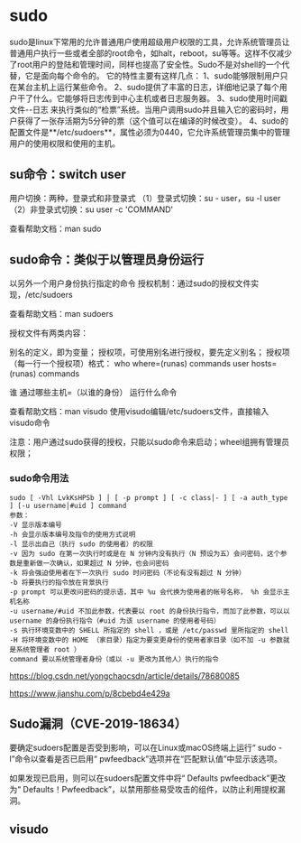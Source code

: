 # sudo

 sudo是linux下常用的允许普通用户使用超级用户权限的工具，允许系统管理员让普通用户执行一些或者全部的root命令，如halt，reboot，su等等。这样不仅减少了root用户的登陆和管理时间，同样也提高了安全性。Sudo不是对shell的一个代替，它是面向每个命令的。
   它的特性主要有这样几点：
       1、sudo能够限制用户只在某台主机上运行某些命令。
       2、sudo提供了丰富的日志，详细地记录了每个用户干了什么。它能够将日志传到中心主机或者日志服务器。
       3、sudo使用时间戳文件--日志 来执行类似的“检票”系统。当用户调用sudo并且输入它的密码时，用户获得了一张存活期为5分钟的票（这个值可以在编译的时候改变）。
       4、sudo的配置文件是**/etc/sudoers**，属性必须为0440，它允许系统管理员集中的管理用户的使用权限和使用的主机。


## su命令：switch user

用户切换：两种，登录式和非登录式
（1）登录式切换：su - user，su -l user
（2）非登录式切换：su user -c 'COMMAND'

查看帮助文档：man sudo

## sudo命令：类似于以管理员身份运行
以另外一个用户身份执行指定的命令
授权机制：通过sudo的授权文件实现，/etc/sudoers

查看帮助文档：man sudoers

授权文件有两类内容：

别名的定义，即为变量；
授权项，可使用别名进行授权，要先定义别名；
授权项（每一行一个授权项）格式：
who where=(runas) commands
user hosts=(runas) commands

谁 通过哪些主机=（以谁的身份） 运行什么命令

查看帮助文档：man visudo
使用visudo编辑/etc/sudoers文件，直接输入visudo命令

注意：用户通过sudo获得的授权，只能以sudo命令来启动；wheel组拥有管理员权限；

 
### sudo命令用法
```
sudo [ -Vhl LvkKsHPSb ] │ [ -p prompt ] [ -c class│- ] [ -a auth_type ] [-u username│#uid ] command
参数：
-V 显示版本编号
-h 会显示版本编号及指令的使用方式说明
-l 显示出自己（执行 sudo 的使用者）的权限
-v 因为 sudo 在第一次执行时或是在 N 分钟内没有执行（N 预设为五）会问密码，这个参数是重新做一次确认，如果超过 N 分钟，也会问密码
-k 将会强迫使用者在下一次执行 sudo 时问密码（不论有没有超过 N 分钟）
-b 将要执行的指令放在背景执行
-p prompt 可以更改问密码的提示语，其中 %u 会代换为使用者的帐号名称， %h 会显示主机名称
-u username/#uid 不加此参数，代表要以 root 的身份执行指令，而加了此参数，可以以 username 的身份执行指令（#uid 为该 username 的使用者号码）
-s 执行环境变数中的 SHELL 所指定的 shell ，或是 /etc/passwd 里所指定的 shell
-H 将环境变数中的 HOME （家目录）指定为要变更身份的使用者家目录（如不加 -u 参数就是系统管理者 root ）
command 要以系统管理者身份（或以 -u 更改为其他人）执行的指令
```
https://blog.csdn.net/yongchaocsdn/article/details/78680085

https://www.jianshu.com/p/8cbebd4e429a

## Sudo漏洞（CVE-2019-18634）
要确定sudoers配置是否受到影响，可以在Linux或macOS终端上运行“ sudo -l”命令以查看是否已启用“ pwfeedback”选项并在“匹配默认值”中显示该选项。

如果发现已启用，则可以在sudoers配置文件中将“ Defaults pwfeedback”更改为“ Defaults！Pwfeedback”，以禁用那些易受攻击的组件，以防止利用提权漏洞。

## visudo